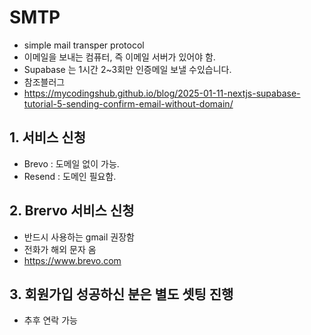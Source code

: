 # SMTP

- simple mail transper protocol
- 이메일을 보내는 컴퓨터, 즉 이메일 서버가 있어야 함.
- Supabase 는 1시간 2~3회만 인증메일 보낼 수있습니다.
- 참조블러그
- https://mycodingshub.github.io/blog/2025-01-11-nextjs-supabase-tutorial-5-sending-confirm-email-without-domain/

## 1. 서비스 신청

- Brevo : 도메일 없이 가능.
- Resend : 도메인 필요함.

## 2. Brervo 서비스 신청

- 반드시 사용하는 gmail 권장함
- 전화가 해외 문자 옴
- https://www.brevo.com

## 3. 회원가입 성공하신 분은 별도 셋팅 진행

- 추후 연락 가능
